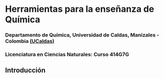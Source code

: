 # Herramientas para la enseñanza de Química

### Departamento de Química, Universidad de Caldas, Manizales - Colombia [(UCaldas)](https://www.ucaldas.edu.co/)
### Licenciatura en Ciencias Naturales: Curso 414G7G
## Introducción
